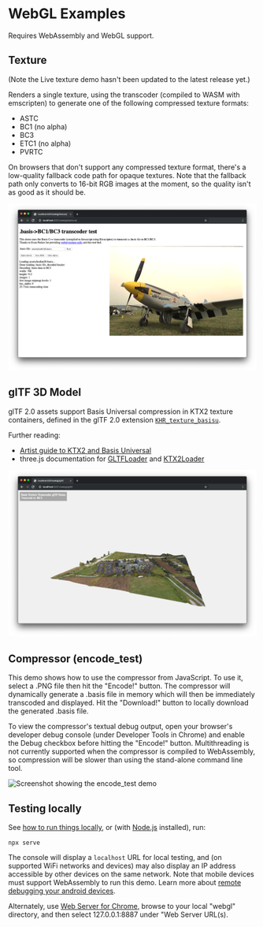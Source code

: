 # WebGL Examples

Requires WebAssembly and WebGL support.

## Texture

(Note the Live texture demo hasn't been updated to the latest release yet.)

Renders a single texture, using the transcoder (compiled to WASM with emscripten) to generate one of the following compressed texture formats:

* ASTC
* BC1 (no alpha)
* BC3
* ETC1 (no alpha)
* PVRTC

On browsers that don't support any compressed texture format, there's a low-quality fallback code path for opaque textures. Note that the fallback path only converts to 16-bit RGB images at the moment, so the quality isn't as good as it should be.

![Screenshot showing a basis texture rendered as a 2D image in a webpage.](texture/preview.png)

## glTF 3D Model

glTF 2.0 assets support Basis Universal compression in KTX2 texture containers, defined in the glTF 2.0 extension [`KHR_texture_basisu`](https://github.com/KhronosGroup/glTF/tree/main/extensions/2.0/Khronos/KHR_texture_basisu).

Further reading:

- [Artist guide to KTX2 and Basis Universal](https://github.com/KhronosGroup/3D-Formats-Guidelines/blob/main/KTXArtistGuide.md)
- three.js documentation for [GLTFLoader](https://threejs.org/docs/?q=gltfl#examples/en/loaders/GLTFLoader) and [KTX2Loader](https://threejs.org/docs/?q=ktx2#examples/en/loaders/KTX2Loader)

![Screenshot showing a basis texture rendered as the base color texture for a 3D model in a webpage.](gltf/preview.png)

## Compressor (encode_test)

This demo shows how to use the compressor from JavaScript. To use it, select a .PNG file then hit the "Encode!" button. The compressor will dynamically generate a .basis file in memory which will then be immediately transcoded and displayed. Hit the "Download!" button to locally download the generated .basis file. 

To view the compressor's textual debug output, open your browser's developer debug console (under Developer Tools in Chrome) and enable the Debug checkbox before hitting the "Encode!" button. Multithreading is not currently supported when the compressor is compiled to WebAssembly, so compression will be slower than using the stand-alone command line tool.

![Screenshot showing the encode_test demo](encode_test/preview.png)

## Testing locally

See [how to run things locally](https://threejs.org/docs/#manual/en/introduction/How-to-run-things-locally), or (with [Node.js](https://nodejs.org/en/) installed), run:

```
npx serve
```

The console will display a `localhost` URL for local testing, and (on supported WiFi networks and devices) may also display an IP address accessible by other devices on the same network. Note that mobile devices must support WebAssembly to run this demo. Learn more about [remote debugging your android devices](https://developers.google.com/web/tools/chrome-devtools/remote-debugging/).

Alternately, use [Web Server for Chrome](https://chrome.google.com/webstore/detail/web-server-for-chrome/ofhbbkphhbklhfoeikjpcbhemlocgigb), browse to your local "webgl" directory, and then select 127.0.0.1:8887 under "Web Server URL(s).
